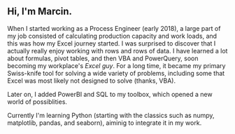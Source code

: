 ## Hi, I'm Marcin.

When I started working as a Process Engineer (early 2018), a large part of my job consisted of calculating production capacity and work loads, and this was how my Excel journey started. I was surprised to discover that I actually really enjoy working with rows and rows of data. I have learned a lot about formulas, pivot tables, and then VBA and PowerQuery, soon becoming my workplace's *Excel guy*. For a long time, it became my primary Swiss-knife tool for solving a wide variety of problems, including some that Excel was most likely not designed to solve (thanks, VBA).

Later on, I added PowerBI and SQL to my toolbox, which opened a new world of possiblities.

Currently I'm learning Python (starting with the classics such as numpy, matplotlib, pandas, and seaborn), aiminig to integrate it in my work.
